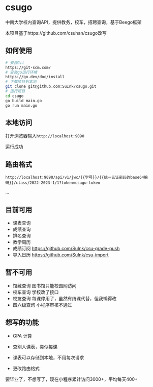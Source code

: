 # csugo
中南大学校内查询API，提供教务，校车，招聘查询，基于Beego框架

本项目基于https://github.com/csuhan/csugo改写

## 如何使用

```bash
# 安装Git
https://git-scm.com/
# 安装go运行环境
https://go.dev/doc/install
# 下载项目到本地
git clone git@github.com:SuInk/csugo.git
# 运行项目
cd csugo
go build main.go
go run main.go
```

## 本地访问

打开浏览器输入`http://localhost:9090`

运行成功

## 路由格式

`http://localhost:9090/api/v1/jwc/{{学号}}/{{统一认证密码的base64编码}}/class/2022-2023-1/1?token=csugo-token`

...

## 目前可用

* 课表查询
* 成绩查询
* 排名查询
* 教学周历
* 成绩订阅 https://github.com/SuInk/csu-grade-push
* 导入日历 https://github.com/SuInk/csu-import

## 暂不可用

* 馆藏查询 图书馆只能校园网访问
* 校车查询 学校改了接口
* 校友查询 每课停用了，虽然有绮课代替，但我懒得改
* 四六级查询 小程序审核不通过

## 想写的功能

* GPA 计算

* 查别人课表，类似每课
* 课表可以存储到本地，不用每次请求
* 更改路由格式

要毕业了，不想写了，现在小程序累计访问3000+，平均每天400+



